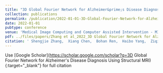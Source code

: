 ```yaml
---
title: "3D Global Fourier Network for Alzheimer&prime;s Disease Diagnosis Using Structural MRI"
collection: publications
permalink: /publication/2022-01-01-3D-Global-Fourier-Network-for-Alzheimers-Disease-Diagnosis-Using-Structural-MRI
date: 2022-01-01
pubtype: conference
venue: 'Medical Image Computing and Computer Assisted Intervention - MICCAI 2022'
pdf: ../files/papers/Zhang et al_2022_3D Global Fourier Network for Alzheimer's Disease Diagnosis Using Structural MRI.pdf
citation: ' Shengjie Zhang,  Xiang Chen,  Bohan Ren,  Haibo Yang,  Ziqi Yu,  Xiao-Yong Zhang,  <b>Yuan Zhou</b>, "3D Global Fourier Network for Alzheimer&prime;s Disease Diagnosis Using Structural MRI." <i>Medical Image Computing and Computer Assisted Intervention - MICCAI 2022</i>, 2022.'
---
```

Use [Google Scholar](https://scholar.google.com/scholar?q=3D Global Fourier Network for Alzheimer&#x27;s Disease Diagnosis Using Structural MRI){:target="_blank"} for full citation